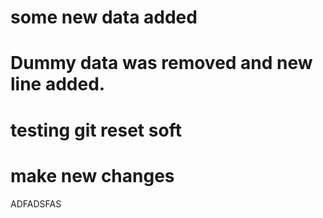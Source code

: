 # some new data added
# Dummy data was removed and new line added. 
# testing git reset soft
# make new changes

ADFADSFAS